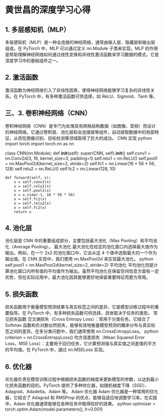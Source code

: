 # 黄世昌的深度学习心得

## 1. 多层感知机（MLP）

多层感知机（MLP）是一种全连接的神经网络，通常由输入层、隐藏层和输出层组成。在 PyTorch 中，MLP 可以通过定义 nn.Module 子类来实现。MLP 的作用是帮助理解神经网络如何通过线性变换和非线性激活函数来学习数据的模式。它是深度学习中的基础组件之一。

## 2. 激活函数
激活函数为神经网络引入了非线性因素，使得神经网络能够学习复杂的非线性关系。在 PyTorch 中，有多种激活函数可供选择，如 ReLU、Sigmoid、Tanh 等。

## 三、3. 卷积神经网络（CNN）
卷积神经网络（CNN）是专门为处理具有网格结构数据（如图像、音频）而设计的神经网络。它通过卷积层、池化层和全连接层等组件，自动提取数据中的局部特征，从而在图像识别、目标检测等领域取得了巨大的成功。
CNN 实现
python
import torch
import torch.nn as nn


class CNN(nn.Module):
    def __init__(self):
        super(CNN, self).__init__()
        self.conv1 = nn.Conv2d(3, 16, kernel_size=3, padding=1)
        self.relu1 = nn.ReLU()
        self.pool1 = nn.MaxPool2d(kernel_size=2, stride=2)
        self.fc1 = nn.Linear(16 * 56 * 56, 128)
        self.relu2 = nn.ReLU()
        self.fc2 = nn.Linear(128, 10)

    def forward(self, x):
        x = self.conv1(x)
        x = self.relu1(x)
        x = self.pool1(x)
        x = x.view(-1, 16 * 56 * 56)
        x = self.fc1(x)
        x = self.relu2(x)
        x = self.fc2(x)
        return x


## 4. 池化层

池化层是 CNN 中的重要组成部分，主要包括最大池化（Max Pooling）和平均池化（Average Pooling）。
最大池化
最大池化在给定的池化窗口内选择最大值作为输出。例如，在一个 2x2 的池化窗口中，它会从这 4 个值中选取最大的一个作为输出值。在 CNN 实现中，我们使用 nn.MaxPool2d 来实现最大池化。
python
self.pool1 = nn.MaxPool2d(kernel_size=2, stride=2)
平均池化
平均池化则是计算池化窗口内所有值的平均值作为输出。虽然平均池化在保留空间信息方面有一定优势，但在实际应用中，最大池化因其能够更好地保留重要特征而更为常用。

## 5. 损失函数

损失函数用于衡量模型预测结果与真实标签之间的差异，它是模型训练过程中的重要指导。在 PyTorch 中，有多种损失函数可供选择，具体取决于任务的类型。
常见损失函数
交叉熵损失（Cross Entropy Loss）：常用于分类任务。它结合了 Softmax 函数和负对数似然损失，能够有效地衡量模型预测的概率分布与真实标签之间的差异。在多分类问题中，我们通常使用 nn.CrossEntropyLoss。
python
criterion = nn.CrossEntropyLoss()
均方误差损失（Mean Squared Error Loss，MSE Loss）：主要用于回归任务，它计算预测值与真实值之间差值的平方的平均值。在 PyTorch 中，通过 nn.MSELoss 实现。

## 6. 优化器
优化器负责在模型训练过程中根据损失函数的梯度来更新模型的参数，以达到最小化损失函数的目的。PyTorch 提供了多种优化器，如随机梯度下降（SGD）、Adagrad、Adadelta、Adam 等。
Adam 优化器
Adam 优化器是一种常用的优化器，它结合了 Adagrad 和 RMSProp 的优点，能够自适应地调整学习率。在实践中，Adam 优化器通常能够在各种任务中取得较好的效果。
python
optimizer = torch.optim.Adam(model.parameters(), lr=0.001)
